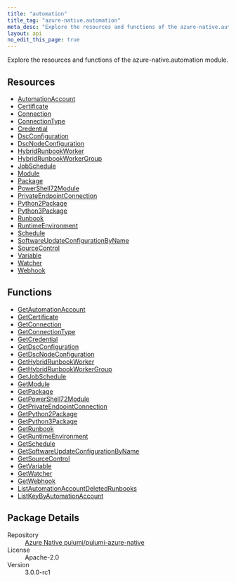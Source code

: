 ```yaml
---
title: "automation"
title_tag: "azure-native.automation"
meta_desc: "Explore the resources and functions of the azure-native.automation module."
layout: api
no_edit_this_page: true
---
```


<!-- WARNING: this file was generated by Pulumi Docs Generator. -->
<!-- Do not edit by hand unless you're certain you know what you are doing! -->

Explore the resources and functions of the azure-native.automation module.

<h2 id="resources">Resources</h2>
<ul class="api">
    <li><a href="automationaccount/" title="AutomationAccount">AutomationAccount</a></li>
    <li><a href="certificate/" title="Certificate">Certificate</a></li>
    <li><a href="connection/" title="Connection">Connection</a></li>
    <li><a href="connectiontype/" title="ConnectionType">ConnectionType</a></li>
    <li><a href="credential/" title="Credential">Credential</a></li>
    <li><a href="dscconfiguration/" title="DscConfiguration">DscConfiguration</a></li>
    <li><a href="dscnodeconfiguration/" title="DscNodeConfiguration">DscNodeConfiguration</a></li>
    <li><a href="hybridrunbookworker/" title="HybridRunbookWorker">HybridRunbookWorker</a></li>
    <li><a href="hybridrunbookworkergroup/" title="HybridRunbookWorkerGroup">HybridRunbookWorkerGroup</a></li>
    <li><a href="jobschedule/" title="JobSchedule">JobSchedule</a></li>
    <li><a href="module/" title="Module">Module</a></li>
    <li><a href="package/" title="Package">Package</a></li>
    <li><a href="powershell72module/" title="PowerShell72Module">PowerShell72Module</a></li>
    <li><a href="privateendpointconnection/" title="PrivateEndpointConnection">PrivateEndpointConnection</a></li>
    <li><a href="python2package/" title="Python2Package">Python2Package</a></li>
    <li><a href="python3package/" title="Python3Package">Python3Package</a></li>
    <li><a href="runbook/" title="Runbook">Runbook</a></li>
    <li><a href="runtimeenvironment/" title="RuntimeEnvironment">RuntimeEnvironment</a></li>
    <li><a href="schedule/" title="Schedule">Schedule</a></li>
    <li><a href="softwareupdateconfigurationbyname/" title="SoftwareUpdateConfigurationByName">SoftwareUpdateConfigurationByName</a></li>
    <li><a href="sourcecontrol/" title="SourceControl">SourceControl</a></li>
    <li><a href="variable/" title="Variable">Variable</a></li>
    <li><a href="watcher/" title="Watcher">Watcher</a></li>
    <li><a href="webhook/" title="Webhook">Webhook</a></li>
</ul>

<h2 id="functions">Functions</h2>
<ul class="api">
    <li><a href="getautomationaccount/" title="GetAutomationAccount">GetAutomationAccount</a></li>
    <li><a href="getcertificate/" title="GetCertificate">GetCertificate</a></li>
    <li><a href="getconnection/" title="GetConnection">GetConnection</a></li>
    <li><a href="getconnectiontype/" title="GetConnectionType">GetConnectionType</a></li>
    <li><a href="getcredential/" title="GetCredential">GetCredential</a></li>
    <li><a href="getdscconfiguration/" title="GetDscConfiguration">GetDscConfiguration</a></li>
    <li><a href="getdscnodeconfiguration/" title="GetDscNodeConfiguration">GetDscNodeConfiguration</a></li>
    <li><a href="gethybridrunbookworker/" title="GetHybridRunbookWorker">GetHybridRunbookWorker</a></li>
    <li><a href="gethybridrunbookworkergroup/" title="GetHybridRunbookWorkerGroup">GetHybridRunbookWorkerGroup</a></li>
    <li><a href="getjobschedule/" title="GetJobSchedule">GetJobSchedule</a></li>
    <li><a href="getmodule/" title="GetModule">GetModule</a></li>
    <li><a href="getpackage/" title="GetPackage">GetPackage</a></li>
    <li><a href="getpowershell72module/" title="GetPowerShell72Module">GetPowerShell72Module</a></li>
    <li><a href="getprivateendpointconnection/" title="GetPrivateEndpointConnection">GetPrivateEndpointConnection</a></li>
    <li><a href="getpython2package/" title="GetPython2Package">GetPython2Package</a></li>
    <li><a href="getpython3package/" title="GetPython3Package">GetPython3Package</a></li>
    <li><a href="getrunbook/" title="GetRunbook">GetRunbook</a></li>
    <li><a href="getruntimeenvironment/" title="GetRuntimeEnvironment">GetRuntimeEnvironment</a></li>
    <li><a href="getschedule/" title="GetSchedule">GetSchedule</a></li>
    <li><a href="getsoftwareupdateconfigurationbyname/" title="GetSoftwareUpdateConfigurationByName">GetSoftwareUpdateConfigurationByName</a></li>
    <li><a href="getsourcecontrol/" title="GetSourceControl">GetSourceControl</a></li>
    <li><a href="getvariable/" title="GetVariable">GetVariable</a></li>
    <li><a href="getwatcher/" title="GetWatcher">GetWatcher</a></li>
    <li><a href="getwebhook/" title="GetWebhook">GetWebhook</a></li>
    <li><a href="listautomationaccountdeletedrunbooks/" title="ListAutomationAccountDeletedRunbooks">ListAutomationAccountDeletedRunbooks</a></li>
    <li><a href="listkeybyautomationaccount/" title="ListKeyByAutomationAccount">ListKeyByAutomationAccount</a></li>
</ul>

<h2 id="package-details">Package Details</h2>
<dl class="package-details">
	<dt>Repository</dt>
	<dd><a href="https://github.com/pulumi/pulumi-azure-native">Azure Native pulumi/pulumi-azure-native</a></dd>
	<dt>License</dt>
	<dd>Apache-2.0</dd>
	<dt>Version</dt>
	<dd>3.0.0-rc1</dd>
</dl>

